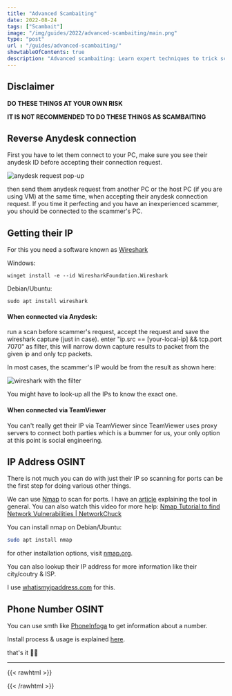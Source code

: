 ```yaml
---
title: "Advanced Scambaiting"
date: 2022-08-24
tags: ["Scambait"]
image: "/img/guides/2022/advanced-scambaiting/main.png"
type: "post"
url : "/guides/advanced-scambaiting/"
showtableOfContents: true
description: "Advanced scambaiting: Learn expert techniques to trick scammers and take action. Enhance your skills with our advice. Read our article"
---
```


## Disclaimer

**DO THESE THINGS AT YOUR OWN RISK**

**IT IS NOT RECOMMENDED TO DO THESE THINGS AS SCAMBAITING**

## Reverse Anydesk connection

First you have to let them connect to your PC, make sure you see their anydesk ID before accepting their connection request.

![anydesk request pop-up](/img/guides/2022/advanced-scambaiting/2022.png)

then send them anydesk request from another PC or the host PC (if you are using VM) at the same time, when accepting their anydesk connection request. If you time it perfecting and you have an inexperienced scammer, you should be connected to the scammer's PC.

## Getting their IP

For this you need a software known as [Wireshark](https://www.wireshark.org/)

Windows:
```
winget install -e --id WiresharkFoundation.Wireshark
```

Debian/Ubuntu: 
```
sudo apt install wireshark
```
#### When connected via Anydesk: 

run a scan before scammer's request, accept the request and save the wireshark capture (just in case). enter "ip.src == [your-local-ip] && tcp.port 7070" as filter, this will narrow down capture results to packet from the given ip and only tcp packets. 

In most cases, the scammer's IP would be from the result as shown here:

![wireshark with the filter](/img/guides/2022/advanced-scambaiting/2022_1.png)

You might have to look-up all the IPs to know the exact one.

#### When connected via TeamViewer

You can't really get their IP via TeamViewer since TeamViewer uses proxy servers to connect both parties which is a bummer for us, your only option at this point is social engineering.

## IP Address OSINT

There is not much you can do with just their IP so scanning for ports can be the first step for doing various other things. 

We can use [Nmap](https://nmap.org/) to scan for ports. I have an [article](https://mansoorbarri.com/guides/nmap) explaining the tool in general. You can also watch this video for more help: [Nmap Tutorial to find Network Vulnerabilities
| NetworkChuck](https://www.youtube.com/watch?v=4t4kBkMsDbQ)

You can install nmap on Debian/Ubuntu: 

```bash
sudo apt install nmap
```

for other installation options, visit [nmap.org](https://nmap.org/download.html).

You can also lookup their IP address for more information like their city/coutry & ISP. 

I use [whatismyipaddress.com](https://whatismyipaddress.com/ip-lookup) for this.

## Phone Number OSINT

You can use smth like [PhoneInfoga](https://github.com/sundowndev/phoneinfoga) to get information about a number.

Install process & usage is explained [here](https://mansoorbarri.com/guides/phoneinfoga/).

that's it ✌🏽

-------------------------------------------------------------
{{< rawhtml >}} 
 
{{< /rawhtml >}}